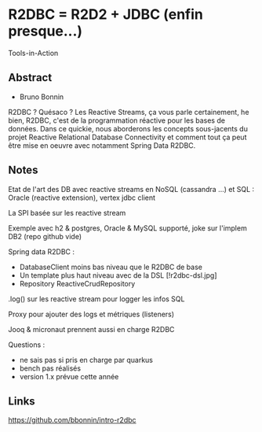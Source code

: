 # R2DBC = R2D2 + JDBC (enfin presque...)

Tools-in-Action

## Abstract

- Bruno Bonnin

R2DBC ? Quésaco ? Les Reactive Streams, ça vous parle certainement, he bien, R2DBC, c'est de la programmation réactive pour les bases de données. Dans ce quickie, nous aborderons les concepts sous-jacents du projet Reactive Relational Database Connectivity et comment tout ça peut être mise en oeuvre avec notamment Spring Data R2DBC.

## Notes

Etat de l'art des DB avec reactive streams en NoSQL (cassandra ...) et SQL : Oracle (reactive extension), vertex jdbc client

La SPI basée sur les reactive stream

Exemple avec h2 & postgres, Oracle & MySQL supporté, joke sur l'implem DB2 (repo github vide)

Spring data R2DBC :
- DatabaseClient moins bas niveau que le R2DBC de base
- Un template plus haut niveau avec de la DSL
  [!r2dbc-dsl.jpg]
- Repository ReactiveCrudRepository

.log() sur les reactive stream pour logger les infos SQL

Proxy pour ajouter des logs et métriques (listeners)

Jooq & micronaut prennent aussi en charge R2DBC

Questions :
- ne sais pas si pris en charge par quarkus
- bench pas réalisés
- version 1.x prévue cette année

## Links

https://github.com/bbonnin/intro-r2dbc
